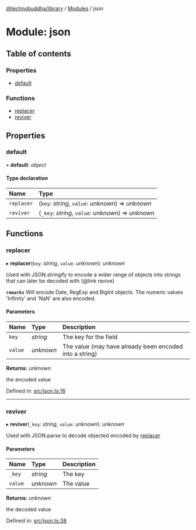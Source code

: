 [@technobuddha/library](../..) / [Modules](../Modules.md) / json

# Module: json

## Table of contents

### Properties

- [default](json.md#default)

### Functions

- [replacer](json.md#replacer)
- [reviver](json.md#reviver)

## Properties

### default

• **default**: *object*

#### Type declaration

| Name | Type |
| :------ | :------ |
| `replacer` | (`key`: *string*, `value`: *unknown*) => *unknown* |
| `reviver` | (`_key`: *string*, `value`: *unknown*) => *unknown* |

## Functions

### replacer

▸ **replacer**(`key`: *string*, `value`: *unknown*): *unknown*

Used with JSON.stringify to encode a wider range of objects into strings that can later be decoded with {@link revive}

**`remarks`** Will encode Date, RegExp and BigInt objects.  The numeric values 'Infinity' and 'NaN' are also encoded.

#### Parameters

| Name | Type | Description |
| :------ | :------ | :------ |
| `key` | *string* | The key for the field |
| `value` | *unknown* | The value (may have already been encoded into a string) |

**Returns:** *unknown*

the encoded value

Defined in: [src/json.ts:16](../../src/json.ts#L16)

___

### reviver

▸ **reviver**(`_key`: *string*, `value`: *unknown*): *unknown*

Used with JSON.parse to decode objected encoded by [replacer](json.md#replacer)

#### Parameters

| Name | Type | Description |
| :------ | :------ | :------ |
| `_key` | *string* | The key |
| `value` | *unknown* | The value |

**Returns:** *unknown*

the decoded value

Defined in: [src/json.ts:38](../../src/json.ts#L38)
